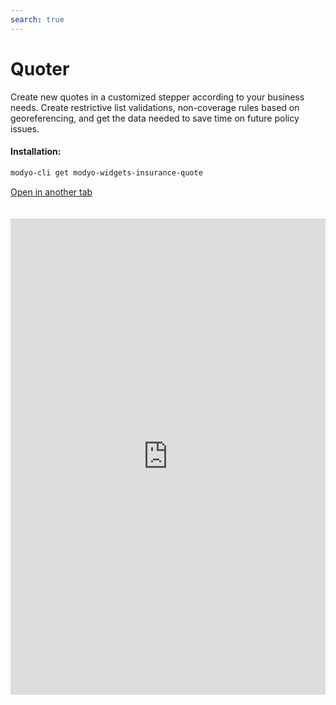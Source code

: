```yaml
---
search: true
---
```


# Quoter

Create new quotes in a customized stepper according to your business needs. Create restrictive list validations, non-coverage rules based on georeferencing, and get the data needed to save time on future policy issues.

#### Installation:

```bash
modyo-cli get modyo-widgets-insurance-quote
```

[Open in another tab](https://widgets.modyo.com/seguros/broker/cotizador)

 <iframe id="widgetFrame" src="https://widgets.modyo.com/seguros/broker/cotizador" width="100%" frameBorder="0"  style="min-height:762px;overflow:auto;margin-top:20px;"/> 

| Feature                  | Description                                                                                                                                                                              |
|--------------------------------|------------------------------------------------------------------------------------------------------------------------------------------------------------------------------------------|
| Stepper                        | Quickly and organized customize the steps you want for your quoter.                                                                                                        |
| Customizing Forms | Configure the forms and data you require according to the quoter. Saves information according to the product and makes it easy to create new quotes.                              |
| Validations                   | It integrates in the data validations restrictive lists, georeferencing of risks according to the interest of the business.                                                                 |
| Claims                 | Generate accident validations and digitally optimize processes for your quoter reduces manual or referral complexities.                                           |
| Overview                        | Present a summary of the quote before generating it to validate hedges, deductibles and offer the option to set up premium increment percentages for your intermediaries. |
| Download documents         | It allows the download of documents from a current quote, send via email and configure the options according to the needs of the intermediaries.              |
